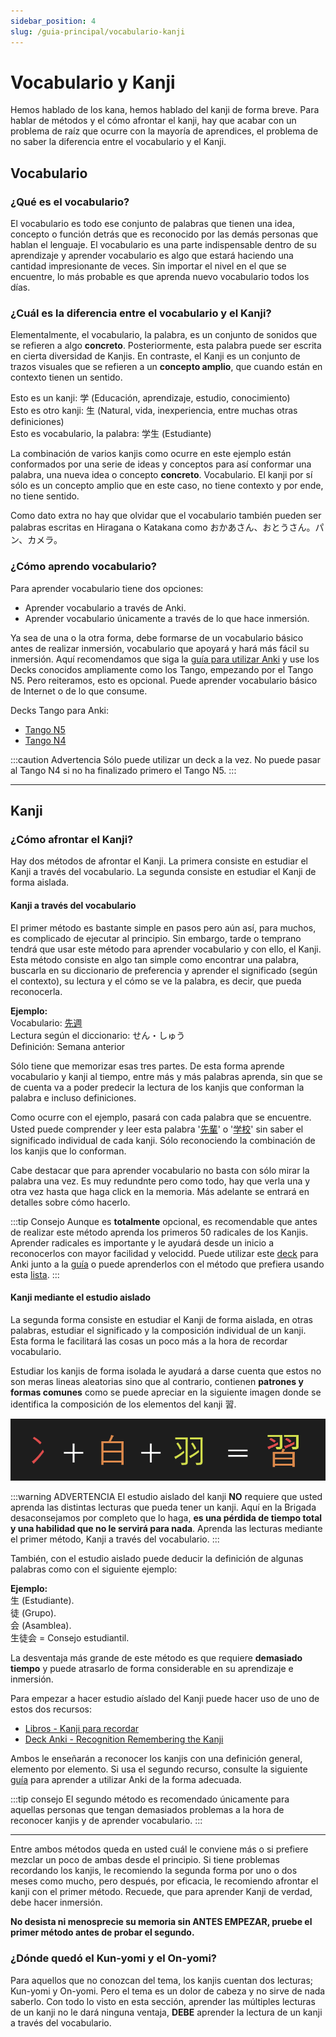 ```yaml
---
sidebar_position: 4
slug: /guia-principal/vocabulario-kanji
---
```

# Vocabulario y Kanji
Hemos hablado de los kana, hemos hablado del kanji de forma breve. Para hablar de métodos y el cómo afrontar el kanji, hay que acabar con un problema de raíz que ocurre con la mayoría de aprendices, el problema de no saber la diferencia entre el vocabulario y el Kanji.

## Vocabulario 

### ¿Qué es el vocabulario?

El vocabulario es todo ese conjunto de palabras que tienen una idea, concepto o función detrás que es reconocido por las demás personas que hablan el lenguaje. El vocabulario es una parte indispensable dentro de su aprendizaje y aprender vocabulario es algo que estará haciendo una cantidad impresionante de veces. Sin importar el nivel en el que se encuentre, lo más probable es que aprenda nuevo vocabulario todos los días. 

### ¿Cuál es la diferencia entre el vocabulario y el Kanji?

Elementalmente, el vocabulario, la palabra, es un conjunto de sonidos que se refieren a algo **concreto**. Posteriormente, esta palabra puede ser escrita en cierta diversidad de Kanjis. En contraste, el Kanji es un conjunto de trazos visuales que se refieren a un **concepto amplio**, que cuando están en contexto tienen un sentido.

Esto es un kanji: 学 (Educación, aprendizaje, estudio, conocimiento)<br/>
Esto es otro kanji: 生 (Natural, vida, inexperiencia, entre muchas otras definiciones)<br/>
Esto es vocabulario, la palabra: 学生 (Estudiante)

La combinación de varios kanjis como ocurre en este ejemplo están conformados por una serie de ideas y conceptos para así conformar una palabra, una nueva idea o concepto **concreto**. Vocabulario. El kanji por sí sólo es un concepto amplio que en este caso, no tiene contexto y por ende, no tiene sentido.

Como dato extra no hay que olvidar que el vocabulario también pueden ser palabras escritas en Hiragana o Katakana como おかあさん、おとうさん。パン、カメラ。

### ¿Cómo aprendo vocabulario?
Para aprender vocabulario tiene dos opciones:

- Aprender vocabulario a través de Anki.
- Aprender vocabulario únicamente a través de lo que hace inmersión.

Ya sea de una o la otra forma, debe formarse de un vocabulario básico antes de realizar inmersión, vocabulario que apoyará y hará más fácil su inmersión. Aquí recomendamos que siga la [guía para utilizar Anki](../../various-guide/Anki) y use los Decks conocidos ampliamente como los Tango, empezando por el Tango N5. Pero reiteramos, esto es opcional. Puede aprender vocabulario básico de Internet o de lo que consume.

Decks Tango para Anki:
- [Tango N5](https://drive.google.com/file/d/1pMlJvSrKQOSaiN8sPLdNDvWP31EClxDO/view)
- [Tango N4](https://drive.google.com/file/d/1WX9AAKJgiTKN-SySPzuGG8T4nXVhWaSi/view)

:::caution Advertencia
Sólo puede utilizar un deck a la vez. No puede pasar al Tango N4 si no ha finalizado primero el Tango N5.
:::

--- 

## Kanji

### ¿Cómo afrontar el Kanji?

Hay dos métodos de afrontar el Kanji. La primera consiste en estudiar el Kanji a través del vocabulario. La segunda consiste en estudiar el Kanji de forma aislada.

#### Kanji a través del vocabulario
El primer método es bastante simple en pasos pero aún así, para muchos, es complicado de ejecutar al principio. Sin embargo, tarde o temprano tendrá que usar este método para aprender vocabulario y con ello, el Kanji. Esta método consiste en algo tan simple como encontrar una palabra, buscarla en su diccionario de preferencia y aprender el significado (según el contexto), su lectura y el cómo se ve la palabra, es decir, que pueda reconocerla. 

**Ejemplo:**<br/>
Vocabulario: [先週](https://jisho.org/search/%E5%85%88%E9%80%B1)<br/>
Lectura según el diccionario: せん・しゅう<br/>
Definición: Semana anterior<br/>

Sólo tiene que memorizar esas tres partes. De esta forma aprende vocabulario y kanji al tiempo, entre más y más palabras aprenda, sin que se de cuenta va a poder predecir la lectura de los kanjis que conforman la palabra e incluso definiciones.

Como ocurre con el ejemplo, pasará con cada palabra que se encuentre. Usted puede comprender y leer esta palabra '[先輩](https://jisho.org/search/%E5%85%88%E8%BC%A9)' o '[学校](https://jisho.org/search/%E5%AD%A6%E6%A0%A1)' sin saber el significado individual de cada kanji. Sólo reconociendo la combinación de los kanjis que lo conforman. 

Cabe destacar que para aprender vocabulario no basta con sólo mirar la palabra una vez. Es muy redundnte pero como todo, hay que verla una y otra vez hasta que haga click en la memoria. Más adelante se entrará en detalles sobre cómo hacerlo.

:::tip Consejo
Aunque es **totalmente** opcional, es recomendable que antes de realizar este método aprenda los primeros 50 radicales de los Kanjis. Aprender radicales es importante y le ayudará desde un inicio a reconocerlos con mayor facilidad y velocidd. Puede utilizar este [deck](https://ankiweb.net/shared/info/1044119361) para Anki junto a la [guía](../../various-guide/Anki) o puede aprenderlos con el método que prefiera usando esta [lista](http://d20uo2axdbh83k.cloudfront.net/20140609/d9ae264c2ecaf15e7e3163265045b3d0.pdf).
:::

#### Kanji mediante el estudio aislado

La segunda forma consiste en estudiar el Kanji de forma aislada, en otras palabras, estudiar el significado y la composición individual de un kanji. Esta forma le facilitará las cosas un poco más a la hora de recordar vocabulario. 

Estudiar los kanjis de forma isolada le ayudará a darse cuenta que estos no son meras lineas aleatorias sino que al contrario, contienen **patrones y formas comunes** como se puede apreciar en la siguiente imagen donde se identifica la composición de los elementos del kanji 習.

![Componentes-Kanji](../../assets/main_guide/kanji_composition.png)

:::warning ADVERTENCIA
El estudio aislado del kanji **NO** requiere que usted aprenda las distintas lecturas que pueda tener un kanji. Aquí en la Brigada desaconsejamos por completo que lo haga, **es una pérdida de tiempo total y una habilidad que no le servirá para nada**. Aprenda las lecturas mediante el primer método, Kanji a través del vocabulario.
:::

También, con el estudio aislado puede deducir la definición de algunas palabras como con el siguiente ejemplo:

**Ejemplo:** <br/> 
生 (Estudiante).<br/>
徒 (Grupo).<br/>
会 (Asamblea).<br/>
生徒会 = Consejo estudiantil.


La desventaja más grande de este método es que requiere **demasiado tiempo** y puede atrasarlo de forma considerable en su aprendizaje e inmersión. 

Para empezar a hacer estudio aíslado del Kanji puede hacer uso de uno de estos dos recursos:
- [Libros - Kanji para recordar](https://nihongo-files.blogspot.com/2018/09/kanji-para-recordar-i-y-ii-pdf-mega.html)
- [Deck Anki - Recognition Remembering the Kanji](http://www.mediafire.com/file/1svvsr7f9cnpwka/Recognition_RTK.apkg/file)

Ambos le enseñarán a reconocer los kanjis con una definición general, elemento por elemento. Si usa el segundo recurso, consulte la siguiente [guía](../../various-guide/Anki) para aprender a utilizar Anki de la forma adecuada.

:::tip consejo
El segundo método es recomendado únicamente para aquellas personas que tengan demasiados problemas a la hora de reconocer kanjis y de aprender vocabulario.
:::

--- 

Entre ambos métodos queda en usted cuál le conviene más o si prefiere mezclar un poco de ambas desde el principio. Si tiene problemas recordando los kanjis, le recomiendo la segunda forma por uno o dos meses como mucho, pero después, por eficacia, le recomiendo afrontar el kanji con el primer método.  Recuede, que para aprender Kanji de verdad, debe hacer inmersión.

**No desista ni menosprecie su memoria sin ANTES EMPEZAR, pruebe el primer método antes de probar el segundo.**

### ¿Dónde quedó el Kun-yomi y el On-yomi?
Para aquellos que no conozcan del tema, los kanjis cuentan dos lecturas; Kun-yomi y On-yomi. Pero el tema es un dolor de cabeza y no sirve de nada saberlo. Con todo lo visto en esta sección, aprender las múltiples lecturas de un kanji no le dará ninguna ventaja, **DEBE** aprender la lectura de un kanji a través del vocabulario.



